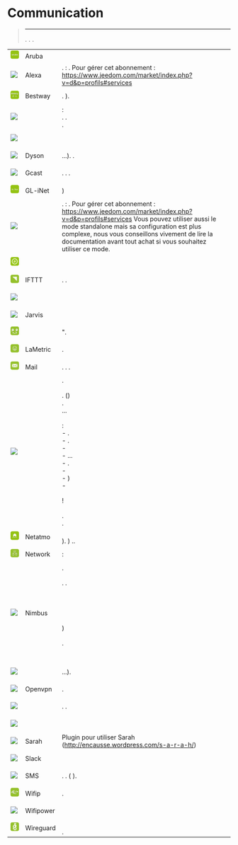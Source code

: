 
# Communication


>****
>. . .
> [](https://market.jeedom.com/index.php?v=d&p=market&type=plugin&categorie=communication) 


| | | | |
|--- | --- | --- | ---|
|<img src="aruba/beta/aruba_icon.png" class="pluginLogo" width="100" />|Aruba|<br/>|<br/>[](https://market.jeedom.com/index.php?v=d&p=market_display&id=4108)|
|<img src="ash/ash_icon.png" class="pluginLogo" width="100" />|Alexa|.  :  . Pour gérer cet abonnement : https://www.jeedom.com/market/index.php?v=d&p=profils#services|[](ash/index.md)[](ash/beta/index.md)<br/>[](https://market.jeedom.com/index.php?v=d&p=market_display&id=3409)<br/>[](ash/changelog.md)[](ash/beta/changelog.md)|
|<img src="bestway/bestway_icon.png" class="pluginLogo" width="100" />|Bestway|. ).|[](bestway/index.md)[](bestway/beta/index.md)<br/>[](https://market.jeedom.com/index.php?v=d&p=market_display&id=4014)<br/>[](bestway/changelog.md)[](bestway/beta/changelog.md)|
|<img src="bornetenda/bornetenda_icon.png" class="pluginLogo" width="100" />|| : <br>. .<br>.|[](bornetenda/index.md)<br/>[](https://market.jeedom.com/index.php?v=d&p=market_display&id=1299)<br/>[](bornetenda/changelog.md)|
|<img src="dialogflow/dialogflow_icon.png" class="pluginLogo" width="100" />|||[](dialogflow/index.md)<br/>[](https://market.jeedom.com/index.php?v=d&p=market_display&id=3215)<br/>[](dialogflow/changelog.md)|
|<img src="dyson/dyson_icon.png" class="pluginLogo" width="100" />|Dyson|...). .|[](dyson/index.md)<br/>[](https://market.jeedom.com/index.php?v=d&p=market_display&id=4002)<br/>[](dyson/changelog.md)|
|<img src="gcast/gcast_icon.png" class="pluginLogo" width="100" />|Gcast|. . .|[](gcast/index.md)[](gcast/beta/index.md)<br/>[](https://market.jeedom.com/index.php?v=d&p=market_display&id=3057)<br/>[](gcast/changelog.md)[](gcast/beta/changelog.md)|
|<img src="glinet/glinet_icon.png" class="pluginLogo" width="100" />|GL-iNet|)|[](glinet/index.md)[](glinet/beta/index.md)<br/>[](https://market.jeedom.com/index.php?v=d&p=market_display&id=4181)<br/>[](glinet/changelog.md)[](glinet/beta/changelog.md)|
|<img src="gsh/gsh_icon.png" class="pluginLogo" width="100" />||.  : . Pour gérer cet abonnement : https://www.jeedom.com/market/index.php?v=d&p=profils#services Vous pouvez utiliser aussi le mode standalone mais sa configuration est plus complexe, nous vous conseillons vivement de lire la documentation avant tout achat si vous souhaitez utiliser ce mode.|[](gsh/index.md)[](gsh/beta/index.md)<br/>[](https://market.jeedom.com/index.php?v=d&p=market_display&id=3412)<br/>[](gsh/changelog.md)[](gsh/beta/changelog.md)|
|<img src="heliumhotspot/heliumhotspot_icon.png" class="pluginLogo" width="100" />|||[](heliumhotspot/index.md)[](heliumhotspot/beta/index.md)<br/>[](https://market.jeedom.com/index.php?v=d&p=market_display&id=4315)<br/>[](heliumhotspot/changelog.md)[](heliumhotspot/beta/changelog.md)|
|<img src="ifttt/ifttt_icon.png" class="pluginLogo" width="100" />|IFTTT|. .|[](ifttt/index.md)[](ifttt/beta/index.md)<br/>[](https://market.jeedom.com/index.php?v=d&p=market_display&id=1705)<br/>[](ifttt/changelog.md)[](ifttt/beta/changelog.md)|
|<img src="/beta/_icon.png" class="pluginLogo" width="100" />||<br/>|[](/beta/index.md)<br/>[](https://market.jeedom.com/index.php?v=d&p=market_display&id=4166)<br/>[](/beta/changelog.md)|
|<img src="jarvis/jarvis_icon.png" class="pluginLogo" width="100" />|Jarvis||[](jarvis/index.md)<br/>[](https://market.jeedom.com/index.php?v=d&p=market_display&id=2577)<br/>[](jarvis/changelog.md)|
|<img src="jeelink/jeelink_icon.png" class="pluginLogo" width="100" />||".|[](jeelink/index.md)[](jeelink/beta/index.md)<br/>[](https://market.jeedom.com/index.php?v=d&p=market_display&id=2530)<br/>[](jeelink/changelog.md)[](jeelink/beta/changelog.md)|
|<img src="lametric/lametric_icon.png" class="pluginLogo" width="100" />|LaMetric|.|[](lametric/index.md)<br/>[](https://market.jeedom.com/index.php?v=d&p=market_display&id=2818)<br/>[](lametric/changelog.md)|
|<img src="mail/mail_icon.png" class="pluginLogo" width="100" />|Mail|. . .|[](mail/index.md)[](mail/beta/index.md)<br/>[](https://market.jeedom.com/index.php?v=d&p=market_display&id=22)<br/>[](mail/changelog.md)[](mail/beta/changelog.md)|
|<img src="mobile/mobile_icon.png" class="pluginLogo" width="100" />||.<br/><br/>. ()<br/>.<br/>...<br/><br/>:<br/>- .<br/>- .<br/>- <br/>- ...<br/>- .<br/>- <br/>- )<br/>-  <br/><br/> !<br/><br/>.<br/>.|[](mobile/index.md)[](mobile/beta/index.md)<br/>[](https://market.jeedom.com/index.php?v=d&p=market_display&id=2030)<br/>[](mobile/changelog.md)[](mobile/beta/changelog.md)|
|<img src="netatmo/beta/netatmo_icon.png" class="pluginLogo" width="100" />|Netatmo|<br/>). ) ..|[](netatmo/beta/index.md)<br/>[](https://market.jeedom.com/index.php?v=d&p=market_display&id=4062)<br/>[](netatmo/beta/changelog.md)|
|<img src="networks/networks_icon.png" class="pluginLogo" width="100" />|Network| : |[](networks/index.md)<br/>[](https://market.jeedom.com/index.php?v=d&p=market_display&id=1950)<br/>[](networks/changelog.md)|
|<img src="nimbus/nimbus_icon.png" class="pluginLogo" width="100" />|Nimbus|.<br/><br/>. .<br/><br/><br/><br/><br/><br/>)<br/><br/>.<br/><br/><br/>|[](nimbus/index.md)<br/>[](https://market.jeedom.com/index.php?v=d&p=market_display&id=1506)<br/>[](nimbus/changelog.md)|
|<img src="notificationmanager/notificationmanager_icon.png" class="pluginLogo" width="100" />||...).|[](notificationmanager/index.md)[](notificationmanager/beta/index.md)<br/>[](https://market.jeedom.com/index.php?v=d&p=market_display&id=3315)<br/>[](notificationmanager/changelog.md)[](notificationmanager/beta/changelog.md)|
|<img src="openvpn/openvpn_icon.png" class="pluginLogo" width="100" />|Openvpn|.|[](openvpn/index.md)[](openvpn/beta/index.md)<br/>[](https://market.jeedom.com/index.php?v=d&p=market_display&id=1965)<br/>[](openvpn/changelog.md)[](openvpn/beta/changelog.md)|
|<img src="philipsHue/philipsHue_icon.png" class="pluginLogo" width="100" />||. .|[](philipsHue/index.md)[](philipsHue/beta/index.md)<br/>[](https://market.jeedom.com/index.php?v=d&p=market_display&id=190)<br/>[](philipsHue/changelog.md)[](philipsHue/beta/changelog.md)|
|<img src="phonemarket/phonemarket_icon.png" class="pluginLogo" width="100" />|||[](phonemarket/index.md)<br/>[](https://market.jeedom.com/index.php?v=d&p=market_display&id=1694)<br/>[](phonemarket/changelog.md)|
|<img src="sarah/sarah_icon.png" class="pluginLogo" width="100" />|Sarah|Plugin pour utiliser Sarah (http://encausse.wordpress.com/s-a-r-a-h/)|[](sarah/index.md)<br/>[](https://market.jeedom.com/index.php?v=d&p=market_display&id=17)<br/>[](sarah/changelog.md)|
|<img src="slack/slack_icon.png" class="pluginLogo" width="100" />|Slack||[](slack/index.md)<br/>[](https://market.jeedom.com/index.php?v=d&p=market_display&id=1689)<br/>[](slack/changelog.md)|
|<img src="sms/sms_icon.png" class="pluginLogo" width="100" />|SMS|. . ( ).|[](sms/index.md)[](sms/beta/index.md)<br/>[](https://market.jeedom.com/index.php?v=d&p=market_display&id=16)<br/>[](sms/changelog.md)[](sms/beta/changelog.md)|
|<img src="wifip/wifip_icon.png" class="pluginLogo" width="100" />|Wifip|.|[](wifip/index.md)<br/>[](https://market.jeedom.com/index.php?v=d&p=market_display&id=2286)<br/>[](wifip/changelog.md)|
|<img src="wifipower/wifipower_icon.png" class="pluginLogo" width="100" />|Wifipower||[](wifipower/index.md)<br/>[](https://market.jeedom.com/index.php?v=d&p=market_display&id=1046)<br/>[](wifipower/changelog.md)|
|<img src="wireguard/beta/wireguard_icon.png" class="pluginLogo" width="100" />|Wireguard|<br/>.|[](wireguard/beta/index.md)<br/>[](https://market.jeedom.com/index.php?v=d&p=market_display&id=4222)<br/>[](wireguard/beta/changelog.md)|
